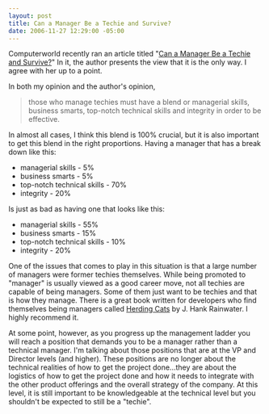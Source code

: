 ```yaml
---
layout: post
title: Can a Manager Be a Techie and Survive?
date: 2006-11-27 12:29:00 -05:00
---
```


Computerworld recently ran an article titled "[Can a Manager Be a Techie and Survive?](http://www.computerworld.com/action/article.do?command=viewArticleBasic&articleId=272778&pageNumber=2 "Can a Manager Be a Techie and Survive?")" In it, the author presents the view that it is the only way. I agree with her up to a point.

In both my opinion and the author's opinion, 

> those who manage techies must have a blend or managerial skills, business smarts, top-notch technical skills and integrity in order to be effective.

In almost all cases, I think this blend is 100% crucial, but it is also important to get this blend in the right proportions. Having a manager that has a break down like this:

*   managerial skills - 5%
*   business smarts - 5%
*   top-notch technical skills - 70%
*   integrity - 20% 

Is just as bad as having one that looks like this:

*   managerial skills - 55%
*   business smarts - 15%
*   top-notch technical skills - 10%
*   integrity - 20% 

One of the issues that comes to play in this situation is that a large number of managers were former techies themselves. While being promoted to "manager" is usually viewed as a good career move, not all techies are capable of being managers. Some of them just want to be techies and that is how they manage. There is a great book written for developers who find themselves being managers called [Herding Cats](http://amzn.to/28JJVdl) by J. Hank Rainwater. I highly recommend it.

At some point, however, as you progress up the management ladder you will reach a position that demands you to be a manager rather than a technical manager. I'm talking about those positions that are at the VP and Director levels (and higher). These positions are no longer about the technical realities of how to get the project done...they are about the logistics of how to get the project done and how it needs to integrate with the other product offerings and the overall strategy of the company. At this level, it is still important to be knowledgeable at the technical level but you shouldn't be expected to still be a "techie".
